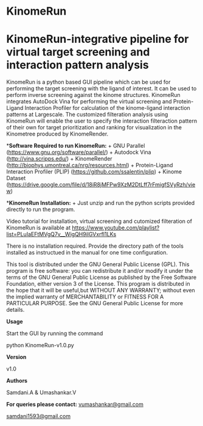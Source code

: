 # KinomeRun

# KinomeRun-integrative pipeline for virtual target screening and interaction pattern analysis

KinomeRun is a python based GUI pipeline which can be used for performing the target screening with the ligand of interest. It can be used to perform inverse screening against the kinome structures. KinomeRun integrates AutoDock Vina for performing the virtual screening and Protein-Ligand Interaction Profiler for calculation of the kinome-ligand interaction patterns at Largescale. The customized filteration analysis using KinomeRun will enable the user to specify the interaction filteraction pattern of their own for target prioritization and ranking for visualization in the Kinometree produced by KinomeRender.


***Software Required to run KinomeRun:**
    + GNU Parallel (https://www.gnu.org/software/parallel/)
    + Autodock Vina (http://vina.scripps.edu/)
    + KinomeRender (http://biophys.umontreal.ca/nrg/resources.html)
    + Protein-Ligand Interaction Profiler (PLIP) (https://github.com/ssalentin/plip)
    + Kinome Dataset
(https://drive.google.com/file/d/18iR8jMFPw9XzM2DtLff7rFmigfSVyRzh/view)

***KinomeRun Installation:**
    + Just unzip and run the python scripts provided directly to run the program. 

Video tutorial for installation, virtual screening and cutomized filteration of KinomeRun is available at https://www.youtube.com/playlist?list=PLuIaEFtMVgQ7v__WigQH9ilGVxrfI1LKs

  There is no installation required. Provide the directory path of the tools installed as instructued in the manual for one time configuration. 

This tool is distributed under the GNU General Public License (GPL). This program is free software: you can redistribute it and/or modify it under the terms of the GNU General Public License as published by the Free Software Foundation, either version 3 of the License. This program is distributed in the hope that it will be useful,but WITHOUT ANY WARRANTY; without even the implied warranty of MERCHANTABILITY or FITNESS FOR A PARTICULAR PURPOSE. See the GNU General Public License for more details.

**Usage**

Start the GUI by running the command 

python KinomeRun-v1.0.py

**Version**

v1.0

**Authors**

Samdani.A & Umashankar.V

**For queries please contact:**
vumashankar@gmail.com

samdani1593@gmail.com
